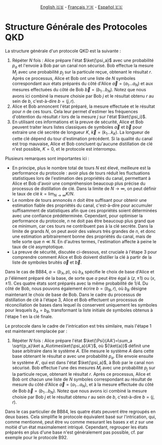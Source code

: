 <p style="text-align: center;">
    <a id="linken" href="../../../../en/content/index.html">English &#x1F1EC;&#x1F1E7;</a> - 
    <a id="linkfr" href="../../../../fr/content/index.html">Français &#x1F1EB;&#x1F1F7;</a> - 
    <a id="linkes" href="../../../../es/content/index.html">Español &#x1F1EA;&#x1F1F8;</a>
</p>
<script>
    currentPage = window.location.href;
    beforeLang = currentPage.slice(0, currentPage.indexOf("content") - 3);
    afterLang = currentPage.slice(currentPage.indexOf("content"));
    document.getElementById("linken").href = beforeLang + "en/" + afterLang;
    document.getElementById("linkfr").href = beforeLang + "fr/" + afterLang;
    document.getElementById("linkes").href = beforeLang + "es/" + afterLang;
</script>



# Structure Générale des Protocoles QKD

La structure générale d'un protocole QKD est la suivante :

1) Répéter $N$ fois : Alice prépare l'état $\ket{\psi_a}$ avec une probabilité $p_a$ et l'envoie à Bob par un canal non sécurisé. Bob effectue la mesure $M_j$ avec une probabilité $p_j$ sur la particule reçue, obtenant le résultat $r$. Après ce processus, Alice et Bob ont une liste de $N$ symboles correspondant aux états préparés du côté d'Alice $\vec a=(a_1\ldots a_N)$ et aux mesures effectuées du côté de Bob $\vec b=(b_1\ldots b_N)$. Notez que nous avons ici combiné la mesure choisie par Bob $j$ et le résultat obtenu $r$ au sein de $b$, c'est-à-dire $b=(j,r)$.
2) Alice et Bob annoncent l'état préparé, la mesure effectuée et le résultat pour $n$ de ces tours. Cela leur permet d'estimer les fréquences d'obtention du résultat $r$ lors de la mesure $j$ sur l'état $\ket{\psi_i}$.
3) En utilisant ces informations et la preuve de sécurité, Alice et Bob peuvent traiter leurs listes classiques de symboles $\vec a$ et $\vec b$ pour extraire une clé secrète de longueur $K$, $\vec k=(k_1\ldots k_K)$. La longueur de cette clé dépend du tour d'estimation précédent. Si la qualité du canal est trop mauvaise, Alice et Bob concluent qu'aucune distillation de clé n'est possible, $K=0$, et le protocole est interrompu.

Plusieurs remarques sont importantes ici :
- En principe, plus le nombre total de tours $N$ est élevé, meilleure est la performance du protocole : avoir plus de tours réduit les fluctuations statistiques lors de l'estimation des propriétés du canal, permettant à Alice et Bob d'avoir une compréhension beaucoup plus précise du processus de distillation de clé. Dans la limite de $N\rightarrow\infty$, on peut définir le taux de clé $k=\lim_{N\rightarrow\infty} K/N$.
- Le nombre de tours annoncés $n$ doit être suffisant pour obtenir une estimation fiable des propriétés du canal, c'est-à-dire pour accumuler suffisamment de statistiques afin que ces propriétés soient déterminées avec une confiance prédéterminée. Cependant, pour optimiser la performance du protocole, $n$ ne doit pas être beaucoup plus grand que ce minimum, car ces tours ne contribuent pas à la clé secrète. Dans la limite de grands $N$, on peut avoir des valeurs très grandes de $n$, et donc une estimation arbitrairement bonne des propriétés du canal, mais de telle sorte que $n\ll N$. En d'autres termes, l'estimation affecte à peine le taux de clé asymptotique.
- La preuve de sécurité, discutée ci-dessous, est cruciale à l'étape 3 pour comprendre comment Alice et Bob doivent distiller la clé à partir de la liste de symboles bruités $\vec a$ et $\vec b$.

Dans le cas de BB84, $a=(b_A,p)$, où $b_A$ spécifie le choix de base d'Alice et $p$ l'élément préparé de la base, de sorte que $a$ peut être égal à $(z,\pm 1)$ ou $(x,\pm 1)$. Ces quatre états sont préparés avec la même probabilité de $1/4$. Du côté de Bob, nous pouvons également écrire $b=(b_B,r)$, où $b_B$ désigne maintenant le choix de base de Bob. Dans le cadre du processus de distillation de clé à l'étape 3, Alice et Bob effectuent un processus de réconciliation de bases dans lequel ils conservent uniquement les symboles pour lesquels $b_A=b_B$, transformant la liste initiale de symboles obtenus à l'étape 1 en la clé finale.

Le protocole dans le cadre de l'intrication est très similaire, mais l'étape 1 est maintenant remplacée par :
1) Répéter $N$ fois : Alice prépare l'état $\ket{\Psi}{AA'}=\sum_a \sqrt{p_a}\ket a_A\otimes\ket{\psi_a}{A'}$, où ${\ket{a}}$ définit une base arbitraire dans le système $A$. Elle mesure le système $A$ dans cette base obtenant le résultat $a$ avec une probabilité $p_a$. Elle envoie ensuite le système $A'$, qui est dans l'état $\ket{\psi_a}$, à Bob par le canal non sécurisé. Bob effectue l'une des mesures $M_j$ avec une probabilité $p_j$ sur la particule reçue, obtenant le résultat $r$. Après ce processus, Alice et Bob ont chacun une liste de $N$ symboles correspondant au résultat de mesure du côté d'Alice $\vec a=(a_1\ldots a_N)$, et à la mesure effectuée du côté de Bob $\vec b=(b_1\ldots b_N)$. Notez que nous avons ici combiné la mesure choisie par Bob $j$ et le résultat obtenu $r$ au sein de $b$, c'est-à-dire $b=(j,r)$.

Dans le cas particulier de BB84, les quatre états peuvent être regroupés en deux bases. Cela simplifie le protocole équivalent basé sur l'intrication, qui, comme mentionné, peut être vu comme mesurant les bases $x$ et $z$ sur une moitié d'un état maximalement intriqué. Cependant, regrouper les états préparés en plus d'une base n'est généralement pas possible, cf. par exemple pour le protocole B92.

